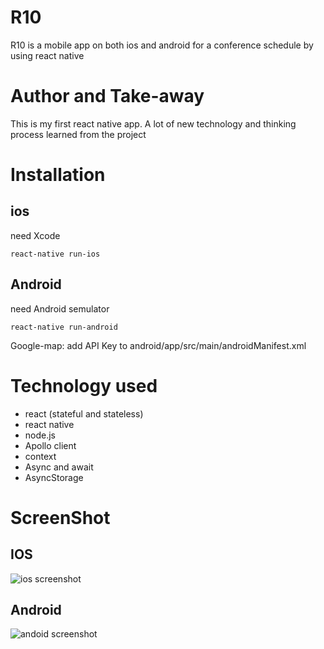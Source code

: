 # R10

R10 is a mobile app on both ios and android for a conference schedule by using react native

# Author and Take-away

This is my first react native app. A lot of new technology and thinking process learned from the project

# Installation

## ios

need Xcode

```
react-native run-ios
```

## Android

need Android semulator

```
react-native run-android
```

Google-map: add API Key to android/app/src/main/androidManifest.xml

# Technology used

- react (stateful and stateless)
- react native
- node.js
- Apollo client
- context
- Async and await
- AsyncStorage

# ScreenShot

## IOS

![ios screenshot](readmescreenshot/p4-r10-screenshot.gif)

## Android

![andoid screenshot](readmescreenshot/p4-r10-android-screenshot.gif)
